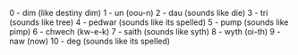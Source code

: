 
0 - dim (like destiny dim)
1 - un (oou-n)
2 - dau (sounds like die)
3 - tri (sounds like tree)
4 - pedwar (sounds like its spelled)
5 - pump (sounds like pimp)
6 - chwech (kw-e-k)
7 - saith (sounds like syth)
8 - wyth (oi-th)
9 - naw (now)
10 - deg (sounds like its spelled)